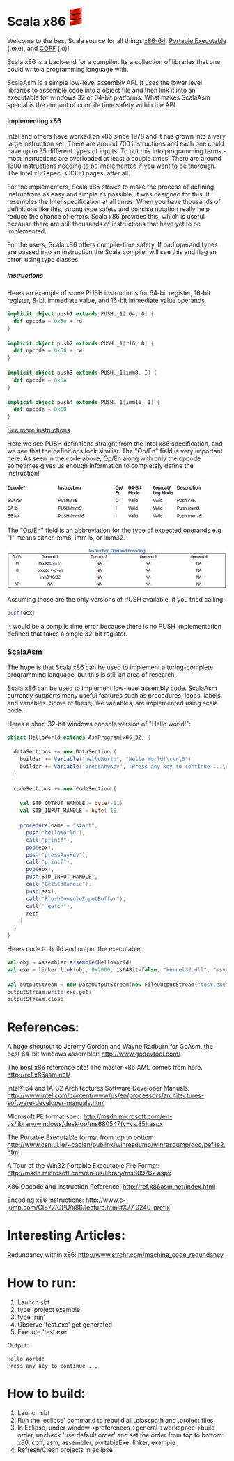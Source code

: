 Scala x86 ![Alt text](/example/smooth-spiral.png)
========

Welcome to the best Scala source for all things [x86-64](http://en.wikipedia.org/wiki/X86), [Portable Executable](http://en.wikipedia.org/wiki/Portable_Executable) (.exe), and [COFF](http://en.wikipedia.org/wiki/COFF) (.o)!

Scala x86 is a back-end for a compiler.  Its a collection of libraries that one could write a programming language with.

ScalaAsm is a simple low-level assembly API.  It uses the lower level libraries to assemble code into a object file and then link it into an executable for windows 32 or 64-bit platforms.  What makes ScalaAsm special is the amount of compile time safety within the API.

#### Implementing x86

Intel and others have worked on x86 since 1978 and it has grown into a very large instruction set.  There are around 700 instructions and each one could have up to 35 different types of inputs!  To put this into programming terms - most instructions are overloaded at least a couple times.  There are around 1300 instructions needing to be implemented if you want to be thorough.  The Intel x86 spec is 3300 pages, after all.

For the implementers, Scala x86 strives to make the process of defining instructions as easy and simple as possible.  It was designed for this.  It resembles the Intel specification at all times.  When you have thousands of definitions like this, strong type safety and consise notation really help reduce the chance of errors.  Scala x86 provides this, which is useful because there are still thousands of instructions that have yet to be implemented.

For the users, Scala x86 offers compile-time safety.  If bad operand types are passed into an instruction the Scala compiler will see this and flag an error, using type classes. 

##### Instructions

Heres an example of some PUSH instructions for 64-bit register, 16-bit register, 8-bit immediate value, and 16-bit immediate value operands.

```scala
implicit object push1 extends PUSH._1[r64, O] {
  def opcode = 0x50 + rd
}

implicit object push2 extends PUSH._1[r16, O] {
  def opcode = 0x50 + rw
}
  
implicit object push3 extends PUSH._1[imm8, I] {
  def opcode = 0x6A
}
  
implicit object push4 extends PUSH._1[imm16, I] {
  def opcode = 0x68
}
```

[See more instructions](/x86/src/main/scala/com/scalaAsm/x86/Instructions/Standard "More instructions")

Here we see PUSH definitions straight from the Intel x86 specification, and we see that the definitions look similiar. The "Op/En" field is very important here. As seen in the code above, Op/En along with only the opcode sometimes gives us enough information to completely define the instruction!

![Alt text](/example/push.png "PUSH examples")

The "Op/En" field is an abbreviation for the type of expected operands e.g "I" means either imm8, imm16, or imm32.

![Alt text](/example/pushOpEncoding.png "PUSH examples")


Assuming those are the only versions of PUSH available, if you tried calling:

```scala
push(ecx)
```

It would be a compile time error because there is no PUSH implementation defined that takes a single 32-bit register.

### ScalaAsm

The hope is that Scala x86 can be used to implement a turing-complete programming language, but this is still an area of research.

Scala x86 can be used to implement low-level assembly code. ScalaAsm currently supports many useful features such as procedures, loops, labels, and variables.  Some of these, like variables, are implemented using scala code.

Heres a short 32-bit windows console version of "Hello world!":

```scala
object HelloWorld extends AsmProgram[x86_32] {
  
  dataSections += new DataSection {
    builder += Variable("helloWorld", "Hello World!\r\n\0")
    builder += Variable("pressAnyKey", "Press any key to continue ...\r\n\0")
  }

  codeSections += new CodeSection {
    
    val STD_OUTPUT_HANDLE = byte(-11)
    val STD_INPUT_HANDLE = byte(-10)

    procedure(name = "start",
      push("helloWorld"),
      call("printf"),
      pop(ebx),
      push("pressAnyKey"),
      call("printf"),
      pop(ebx),
      push(STD_INPUT_HANDLE),
      call("GetStdHandle"),
      push(eax),
      call("FlushConsoleInputBuffer"),
      call("_getch"),
      retn
    )
  }
}
```

Heres code to build and output the executable:

```scala
val obj = assembler.assemble(HelloWorld)
val exe = linker.link(obj, 0x2000, is64Bit=false, "kernel32.dll", "msvcrt.dll")

val outputStream = new DataOutputStream(new FileOutputStream("test.exe"));
outputStream.write(exe.get)
outputStream.close
```

References:
========

A huge shoutout to Jeremy Gordon and Wayne Radburn for GoAsm, the best 64-bit windows assembler!
http://www.godevtool.com/

The best x86 reference site!  The master x86 XML comes from here.
http://ref.x86asm.net/

Intel® 64 and IA-32 Architectures Software Developer Manuals: http://www.intel.com/content/www/us/en/processors/architectures-software-developer-manuals.html

Microsoft PE format spec:
http://msdn.microsoft.com/en-us/library/windows/desktop/ms680547(v=vs.85).aspx

The Portable Executable format from top to bottom:
http://www.csn.ul.ie/~caolan/publink/winresdump/winresdump/doc/pefile2.html

A Tour of the Win32 Portable Executable File Format:
http://msdn.microsoft.com/en-us/library/ms809762.aspx

X86 Opcode and Instruction Reference:
http://ref.x86asm.net/index.html

Encoding x86 instructions:
http://www.c-jump.com/CIS77/CPU/x86/lecture.html#X77_0240_prefix

Interesting Articles:
========

Redundancy within x86:
http://www.strchr.com/machine_code_redundancy

How to run:
========

1. Launch sbt
2. type 'project example'
3. type 'run'
4. Observe 'test.exe' get generated
5. Execute 'test.exe'

Output:
```
Hello World!
Press any key to continue ...
```

How to build:
========

1. Launch sbt
2. Run the 'eclipse' command to rebuild all .classpath and .project files
3. In Eclipse, under window->preferences->general->workspace->build order, uncheck 'use default order' and set the order from top to bottom: x86, coff, asm, assembler, portableExe, linker, example
4. Refresh/Clean projects in eclipse


